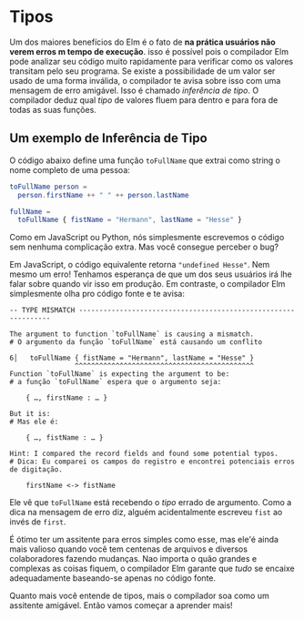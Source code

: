 <!--
# Types
-->

# Tipos

<!--
One of Elm's major benefits is that **users do not see runtime errors in practice**. This is possible because the Elm compiler can analyze your source code very quickly to see how values flow through your program. If a value can ever be used in an invalid way, the compiler tells you about it with a friendly error message. This is called _type inference_. The compiler figures out what _type_ of values flow in and out of all your functions.
-->

Um dos maiores benefícios do Elm é o fato de **na prática usuários não verem erros m tempo de execução**. isso é possível pois o compilador Elm pode analizar seu código muito rapidamente para verificar como os valores transitam pelo seu programa. Se existe a possibilidade de um valor ser usado de uma forma inválida, o compilador te avisa sobre isso com uma mensagem de erro amigável. Isso é chamado _inferência de tipo_. O compilador deduz qual _tipo_ de valores fluem para dentro e para fora de todas as suas funções.

<!--
## An Example of Type Inference
-->

## Um exemplo de Inferência de Tipo

<!--
The following code defines a `toFullName` function which extracts a person’s full name as a string:
-->

O código abaixo define uma função `toFullName` que extrai como string o nome completo de uma pessoa:

```elm
toFullName person =
  person.firstName ++ " " ++ person.lastName

fullName =
  toFullName { fistName = "Hermann", lastName = "Hesse" }
```

<!--
Like in JavaScript or Python, we just write the code with no extra clutter. Do you see the bug though?
-->

Como em JavaScript ou Python, nós simplesmente escrevemos o código sem nenhuma complicação extra. Mas você consegue perceber o bug?

<!--
In JavaScript, the equivalent code spits out `"undefined Hesse"`. Not even an error! Hopefully one of your users will tell you about it when they see it in the wild. In contrast, the Elm compiler just looks at the source code and tells you:
-->

Em JavaScript, o código equivalente retorna `"undefined Hesse"`. Nem mesmo um erro! Tenhamos esperança de que um dos seus usuários irá lhe falar sobre quando vir isso em produção. Em contraste, o compilador Elm simplesmente olha pro código fonte e te avisa:

```
-- TYPE MISMATCH ---------------------------------------------------------------

The argument to function `toFullName` is causing a mismatch.
# O argumento da função `toFullName` está causando um conflito

6│   toFullName { fistName = "Hermann", lastName = "Hesse" }
                ^^^^^^^^^^^^^^^^^^^^^^^^^^^^^^^^^^^^^^^^^^^^
Function `toFullName` is expecting the argument to be:
# a função `toFullName` espera que o argumento seja:

    { …, firstName : … }

But it is:
# Mas ele é:

    { …, fistName : … }

Hint: I compared the record fields and found some potential typos.
# Dica: Eu comparei os campos do registro e encontrei potenciais erros de digitação.

    firstName <-> fistName
```

<!--
It sees that `toFullName` is getting the wrong _type_ of argument. Like the hint in the error message says, someone accidentally wrote `fist` instead of `first`.
-->

Ele vê que `toFullName` está recebendo o _tipo_ errado de argumento. Como a dica na mensagem de erro diz, alguém acidentalmente escreveu `fist` ao invés de `first`.

<!--
It is great to have an assistant for simple mistakes like this, but it is even more valuable when you have hundreds of files and a bunch of collaborators making changes. No matter how big and complex things get, the Elm compiler checks that _everything_ fits together properly just based on the source code.
-->

É ótimo ter um assitente para erros simples como esse, mas ele'é ainda mais valioso quando você tem centenas de arquivos e diversos colaboradores fazendo mudanças. Nao importa o quão grandes e complexas as coisas fiquem, o compilador Elm garante que _tudo_ se encaixe adequadamente baseando-se apenas no código fonte.

<!--
The better you understand types, the more the compiler feels like a friendly assistant. So let's start learning more!
-->

Quanto mais você entende de tipos, mais o compilador soa como um assitente amigável. Então vamos começar a aprender mais!
